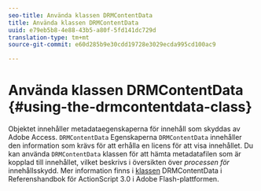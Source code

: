 ```yaml
---
seo-title: Använda klassen DRMContentData
title: Använda klassen DRMContentData
uuid: e79eb5b8-4e88-43b5-a80f-5fd141dc729d
translation-type: tm+mt
source-git-commit: e60d285b9e30cdd19728e3029ecda995cd100ac9

---
```



# Använda klassen DRMContentData {#using-the-drmcontentdata-class}

Objektet innehåller metadataegenskaperna för innehåll som skyddas av Adobe Access. `DRMContentData` Egenskaperna `DRMContentData` innehåller den information som krävs för att erhålla en licens för att visa innehållet. Du kan använda `DRMContentData` klassen för att hämta metadatafilen som är kopplad till innehållet, vilket beskrivs i översikten över *processen för* innehållsskydd. Mer information finns i [klassen](https://help.adobe.com/en_US/FlashPlatform/reference/actionscript/3/flash/net/drm/DRMContentData.html) DRMContentData i Referenshandbok för ActionScript 3.0 i Adobe Flash-plattformen.